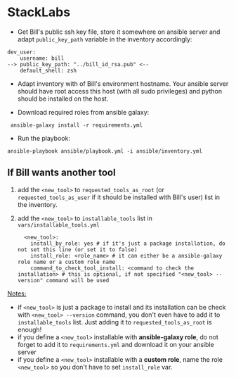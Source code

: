 # StackLabs

* Get Bill's public ssh key file, store it somewhere on ansible server and adapt ```public_key_path``` variable in the inventory accordingly: 
```
dev_user:
    username: bill
--> public_key_path: "../bill_id_rsa.pub" <--
    default_shell: zsh
```
* Adapt inventory with of Bill's environment hostname. Your ansible server should have root access this host (with all sudo privileges) and python should be installed on the host.


* Download required roles from ansible galaxy:

``` ansible-galaxy install -r requirements.yml```

* Run the playbook: 

```ansible-playbook ansible/playbook.yml -i ansible/inventory.yml```

## If Bill wants another tool

1. add the ```<new_tool>``` to ```requested_tools_as_root``` (or ```requested_tools_as_user``` if it should be installed with Bill's user) list in the inventory.

2. add the ```<new_tool>``` to ```installable_tools``` list in ```vars/installable_tools.yml``` 
    ```
      <new_tool>:
        install_by_role: yes # if it's just a package installation, do not set this line (or set it to false)
        install_role: <role_name> # it can either be a ansible-galaxy role name or a custom role name
        command_to_check_tool_install: <command to check the installation> # this is optional, if not specified "<new_tool> --version" command will be used
    ```

<ins>Notes:</ins>
* if ```<new_tool>``` is just a package to install and its installation can be check with ```<new_tool> --version``` command, you don't even have to add it to ```installable_tools``` list. Just adding it to ```requested_tools_as_root``` is enough!
* if you define a ```<new_tool>``` installable with **ansible-galaxy role**, do not forget to add it to ```requirements.yml``` and download it on your ansible server
* if you define a ```<new_tool>``` installable with a **custom role**, name the role ```<new_tool>``` so you don't have to set ```install_role``` var.